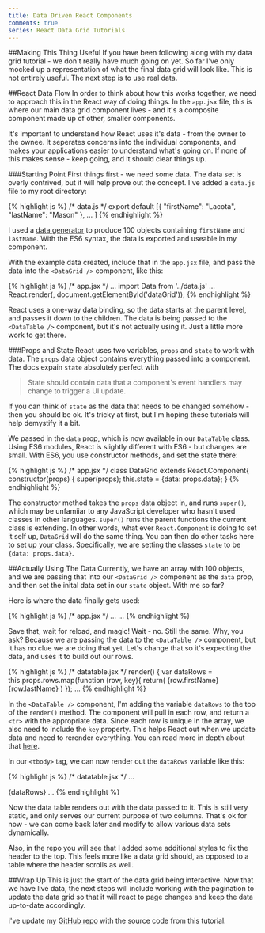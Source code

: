 ```yaml
---
title: Data Driven React Components
comments: true
series: React Data Grid Tutorials
---
```


##Making This Thing Useful
If you have been following along with my data grid tutorial - we don't really have much going on yet. So far I've only mocked up a representation of what the final data grid will look like. This is not entirely useful. The next step is to use real data.

##React Data Flow
In order to think about how this works together, we need to approach this in the React way of doing things. In the `app.jsx` file, this is where our main data grid component lives - and it's a composite component made up of other, smaller components.

It's important to understand how React uses it's data - from the owner to the ownee. It seperates concerns into the individual components, and makes your applications easier to understand what's going on. If none of this makes sense - keep going, and it should clear things up.

###Starting Point
First things first - we need some data.  The data set is overly contrived, but it will help prove out the concept. I've added a `data.js` file to my root directory:

{% highlight js %}
/* data.js */
export default [{
    "firstName": "Lacota",
    "lastName": "Mason"
},
...
]
{% endhighlight %}

I used a [data generator](http://www.generatedata.com/) to produce 100 objects containing `firstName` and `lastName`. With the ES6 syntax, the data is exported and useable in my component.

With the example data created, include that in the `app.jsx` file, and pass the data into the `<DataGrid />` component, like this:

{% highlight js %}
/* app.jsx */
...
import Data from '../data.js'
...
React.render(<DataGrid data={Data} />, document.getElementById('dataGrid'));
{% endhighlight %}

React uses a one-way data binding, so the data starts at the parent level, and passes it down to the children.  The data is being passed to the `<DataTable />` component, but it's not actually using it. Just a little more work to get there.

###Props and State
React uses two variables, `props` and `state` to work with data.  The `props` data object contains everything passed into a component. The docs expain `state` absolutely perfect with

>State should contain data that a component's event handlers may change to trigger a UI update.

If you can think of `state` as the data that needs to be changed somehow - then you should be ok.  It's tricky at first, but I'm hoping these tutorials will help demystify it a bit.

We passed in the `data` prop, which is now available in our `DataTable` class.  Using ES6 modules, React is slightly different with ES6 - but changes are small.  With ES6, you use constructor methods, and set the state there:

{% highlight js %}
/* app.jsx */
class DataGrid extends React.Component{
  constructor(props) {
    super(props);
    this.state = {data: props.data};
  }
{% endhighlight %}

The constructor method takes the `props` data object in, and runs `super()`, which may be unfamiiar to any JavaScript developer who hasn't used classes in other languages. `super()` runs the parent functions the current class is extending. In other words, what ever `React.Component` is doing to set it self up, `DataGrid` will do the same thing. You can then do other tasks here to set up your class.  Specifically, we are setting the classes `state` to be `{data: props.data}`.

##Actually Using The Data
Currently, we have an array with 100 objects, and we are passing that into our `<DataGrid />` component as the `data` prop, and then set the inital data set in our `state` object.  With me so far?

Here is where the data finally gets used:

{% highlight js %}
/* app.jsx */
...
<DataTable rows={this.state.data}/>
...
{% endhighlight %}

Save that, wait for reload, and magic! Wait - no. Still the same.  Why, you ask?  Because we are passing the data to the `<DataTable />` component, but it has no clue we are doing that yet. Let's change that so it's expecting the data, and uses it to build out our rows.

{% highlight js %}
/* datatable.jsx */
render() {
  var dataRows = this.props.rows.map(function (row, key){
    return(
      <tr key={key}>
        <td className="col-xs-6">{row.firstName}</td>
        <td className="col-xs-6">{row.lastName}</td>
      </tr>
    )
  });
  ...
{% endhighlight %}

In the `<DataTable />` component, I'm adding the variable `dataRows` to the top of the `render()` method. The component will pull in each row, and return a `<tr>` with the appropriate data. Since each row is unique in the array, we also need to include the `key` property. This helps React out when we update data and need to rerender everything. You can read more in depth about that [here](http://facebook.github.io/react/docs/multiple-components.html#dynamic-children).

In our `<tbody>` tag, we can now render out the `dataRows` variable like this:

{% highlight js %}
/* datatable.jsx */
...
<tbody>
  {dataRows}
</tbody>
...
{% endhighlight %}

Now the data table renders out with the data passed to it. This is still very static, and only serves our current purpose of two columns.  That's ok for now - we can come back later and modify to allow various data sets dynamically.

Also, in the repo you will see that I added some additional styles to fix the header to the top. This feels more like a data grid should, as opposed to a table where the header scrolls as well.


##Wrap Up
This is just the start of the data grid being interactive. Now that we have live data, the next steps will include working with the pagination to update the data grid so that it will react to page changes and keep the data up-to-date accordingly.

I've update my [GitHub repo](https://github.com/kellyjandrews/react-tutorial/tree/modular-build) with the source code from this tutorial.

